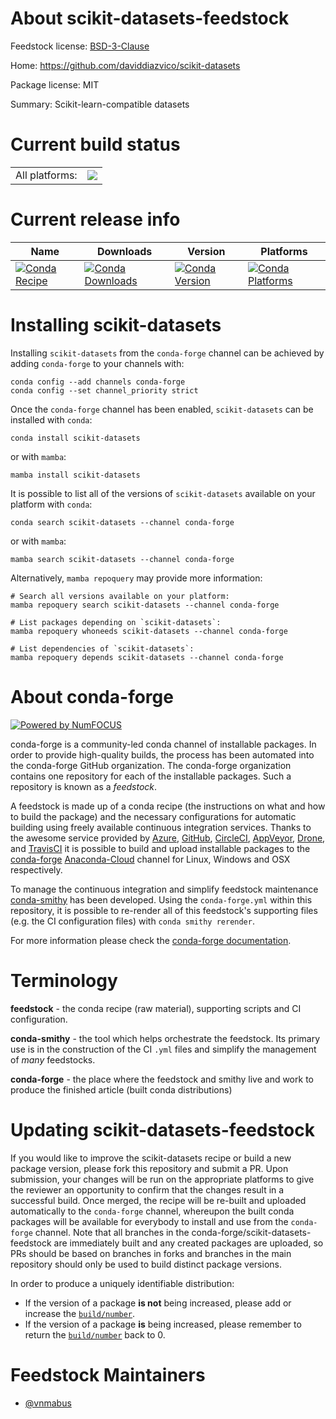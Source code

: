 About scikit-datasets-feedstock
===============================

Feedstock license: [BSD-3-Clause](https://github.com/conda-forge/scikit-datasets-feedstock/blob/main/LICENSE.txt)

Home: https://github.com/daviddiazvico/scikit-datasets

Package license: MIT

Summary: Scikit-learn-compatible datasets

Current build status
====================


<table><tr><td>All platforms:</td>
    <td>
      <a href="https://dev.azure.com/conda-forge/feedstock-builds/_build/latest?definitionId=15884&branchName=main">
        <img src="https://dev.azure.com/conda-forge/feedstock-builds/_apis/build/status/scikit-datasets-feedstock?branchName=main">
      </a>
    </td>
  </tr>
</table>

Current release info
====================

| Name | Downloads | Version | Platforms |
| --- | --- | --- | --- |
| [![Conda Recipe](https://img.shields.io/badge/recipe-scikit--datasets-green.svg)](https://anaconda.org/conda-forge/scikit-datasets) | [![Conda Downloads](https://img.shields.io/conda/dn/conda-forge/scikit-datasets.svg)](https://anaconda.org/conda-forge/scikit-datasets) | [![Conda Version](https://img.shields.io/conda/vn/conda-forge/scikit-datasets.svg)](https://anaconda.org/conda-forge/scikit-datasets) | [![Conda Platforms](https://img.shields.io/conda/pn/conda-forge/scikit-datasets.svg)](https://anaconda.org/conda-forge/scikit-datasets) |

Installing scikit-datasets
==========================

Installing `scikit-datasets` from the `conda-forge` channel can be achieved by adding `conda-forge` to your channels with:

```
conda config --add channels conda-forge
conda config --set channel_priority strict
```

Once the `conda-forge` channel has been enabled, `scikit-datasets` can be installed with `conda`:

```
conda install scikit-datasets
```

or with `mamba`:

```
mamba install scikit-datasets
```

It is possible to list all of the versions of `scikit-datasets` available on your platform with `conda`:

```
conda search scikit-datasets --channel conda-forge
```

or with `mamba`:

```
mamba search scikit-datasets --channel conda-forge
```

Alternatively, `mamba repoquery` may provide more information:

```
# Search all versions available on your platform:
mamba repoquery search scikit-datasets --channel conda-forge

# List packages depending on `scikit-datasets`:
mamba repoquery whoneeds scikit-datasets --channel conda-forge

# List dependencies of `scikit-datasets`:
mamba repoquery depends scikit-datasets --channel conda-forge
```


About conda-forge
=================

[![Powered by
NumFOCUS](https://img.shields.io/badge/powered%20by-NumFOCUS-orange.svg?style=flat&colorA=E1523D&colorB=007D8A)](https://numfocus.org)

conda-forge is a community-led conda channel of installable packages.
In order to provide high-quality builds, the process has been automated into the
conda-forge GitHub organization. The conda-forge organization contains one repository
for each of the installable packages. Such a repository is known as a *feedstock*.

A feedstock is made up of a conda recipe (the instructions on what and how to build
the package) and the necessary configurations for automatic building using freely
available continuous integration services. Thanks to the awesome service provided by
[Azure](https://azure.microsoft.com/en-us/services/devops/), [GitHub](https://github.com/),
[CircleCI](https://circleci.com/), [AppVeyor](https://www.appveyor.com/),
[Drone](https://cloud.drone.io/welcome), and [TravisCI](https://travis-ci.com/)
it is possible to build and upload installable packages to the
[conda-forge](https://anaconda.org/conda-forge) [Anaconda-Cloud](https://anaconda.org/)
channel for Linux, Windows and OSX respectively.

To manage the continuous integration and simplify feedstock maintenance
[conda-smithy](https://github.com/conda-forge/conda-smithy) has been developed.
Using the ``conda-forge.yml`` within this repository, it is possible to re-render all of
this feedstock's supporting files (e.g. the CI configuration files) with ``conda smithy rerender``.

For more information please check the [conda-forge documentation](https://conda-forge.org/docs/).

Terminology
===========

**feedstock** - the conda recipe (raw material), supporting scripts and CI configuration.

**conda-smithy** - the tool which helps orchestrate the feedstock.
                   Its primary use is in the construction of the CI ``.yml`` files
                   and simplify the management of *many* feedstocks.

**conda-forge** - the place where the feedstock and smithy live and work to
                  produce the finished article (built conda distributions)


Updating scikit-datasets-feedstock
==================================

If you would like to improve the scikit-datasets recipe or build a new
package version, please fork this repository and submit a PR. Upon submission,
your changes will be run on the appropriate platforms to give the reviewer an
opportunity to confirm that the changes result in a successful build. Once
merged, the recipe will be re-built and uploaded automatically to the
`conda-forge` channel, whereupon the built conda packages will be available for
everybody to install and use from the `conda-forge` channel.
Note that all branches in the conda-forge/scikit-datasets-feedstock are
immediately built and any created packages are uploaded, so PRs should be based
on branches in forks and branches in the main repository should only be used to
build distinct package versions.

In order to produce a uniquely identifiable distribution:
 * If the version of a package **is not** being increased, please add or increase
   the [``build/number``](https://docs.conda.io/projects/conda-build/en/latest/resources/define-metadata.html#build-number-and-string).
 * If the version of a package **is** being increased, please remember to return
   the [``build/number``](https://docs.conda.io/projects/conda-build/en/latest/resources/define-metadata.html#build-number-and-string)
   back to 0.

Feedstock Maintainers
=====================

* [@vnmabus](https://github.com/vnmabus/)

